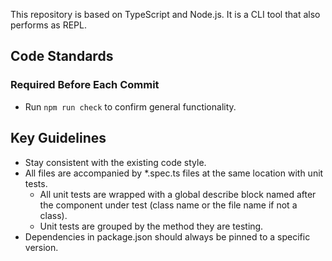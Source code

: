 This repository is based on TypeScript and Node.js. It is a CLI tool that also performs as REPL.

## Code Standards

### Required Before Each Commit

- Run `npm run check` to confirm general functionality.

## Key Guidelines

- Stay consistent with the existing code style.
- All files are accompanied by \*.spec.ts files at the same location with unit tests.
  - All unit tests are wrapped with a global describe block named after the component under test (class name or the file name if not a class).
  - Unit tests are grouped by the method they are testing.
- Dependencies in package.json should always be pinned to a specific version.
